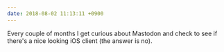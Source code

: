 ```yaml
---
date: 2018-08-02 11:13:11 +0900
---
```

Every couple of months I get curious about Mastodon and check to see if there's a nice looking iOS client (the answer is no).
